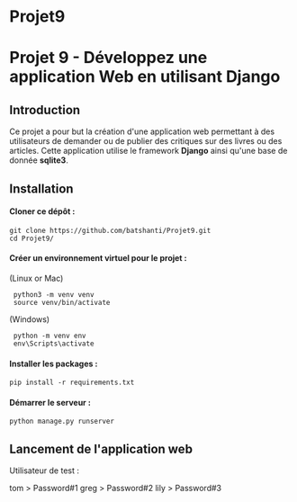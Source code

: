 # Projet9
# Projet 9 -   Développez une application Web en utilisant Django



## Introduction
Ce projet a pour but la création d'une application web permettant à des utilisateurs de demander ou de publier des critiques sur des livres ou des articles. 
Cette application utilise le framework **Django** ainsi qu'une base de donnée **sqlite3**.

## Installation
####  Cloner ce dépôt : 
```
git clone https://github.com/batshanti/Projet9.git
cd Projet9/
```
####  Créer un environnement virtuel pour le projet :
(Linux or Mac)
```
 python3 -m venv venv
 source venv/bin/activate
```
(Windows)
```
 python -m venv env
 env\Scripts\activate
```
#### Installer les packages :
```
pip install -r requirements.txt
```
#### Démarrer le serveur  :
````
python manage.py runserver
````

##  Lancement de l'application web




Utilisateur de test : 

tom > Password#1
greg > Password#2
lily > Password#3